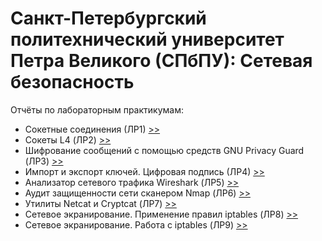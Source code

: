 Санкт-Петербургский политехнический университет Петра Великого (СПбПУ): Сетевая безопасность
=======================

Отчёты по лабораторным практикумам:
- Сокетные соединения (ЛР1) [>>](https://github.com/SemenMartynov/SPbPU_NetworkSecurity/blob/main/LabProjects/lab01.tex)
- Сокеты L4 (ЛР2) [>>](https://github.com/SemenMartynov/SPbPU_NetworkSecurity/blob/main/LabProjects/lab02.tex)
- Шифрование сообщений с помощью средств GNU Privacy Guard (ЛР3) [>>](https://github.com/SemenMartynov/SPbPU_NetworkSecurity/blob/main/LabProjects/lab03.tex)
- Импорт и экспорт ключей. Цифровая подпись (ЛР4) [>>](https://github.com/SemenMartynov/SPbPU_NetworkSecurity/blob/main/LabProjects/lab04.tex)
- Анализатор сетевого трафика Wireshark (ЛР5) [>>](https://github.com/SemenMartynov/SPbPU_NetworkSecurity/blob/main/LabProjects/lab05.tex)
- Аудит защищенности сети сканером Nmap (ЛР6) [>>](https://github.com/SemenMartynov/SPbPU_NetworkSecurity/blob/main/LabProjects/lab06.tex)
- Утилиты Netcat и Cryptcat (ЛР7) [>>](https://github.com/SemenMartynov/SPbPU_NetworkSecurity/blob/main/LabProjects/lab07.tex)
- Сетевое экранирование. Применение правил iptables (ЛР8) [>>](https://github.com/SemenMartynov/SPbPU_NetworkSecurity/blob/main/LabProjects/lab08.tex)
- Сетевое экранирование. Работа с iptables (ЛР9) [>>](https://github.com/SemenMartynov/SPbPU_NetworkSecurity/blob/main/LabProjects/lab09.tex)
